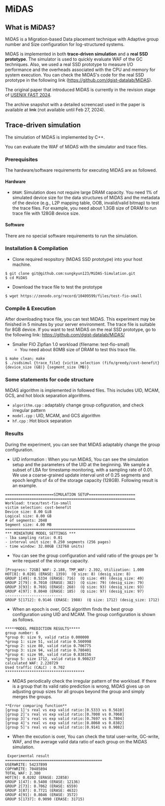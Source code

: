 # MiDAS

## What is MiDAS?
MiDAS is a Migration-based Data placement technique with Adaptive group number and Size configuration for log-structured systems.

MiDAS is implemented in both **trace-driven simulation** and a **real SSD prototype**. The simulator is used to quickly evaluate WAF of the GC techniques. Also, we used a real SSD prototype to measure I/O performance and the overheads associated with the CPU and memory for system execution. You can check the MiDAS's code for the real SSD prototype in the following link (https://github.com/dgist-datalab/MiDAS). 

The original paper that introduced MiDAS is currently in the revision stage of [USENIX FAST 2024](https://www.usenix.org/conference/fast24).

The archive snapshot with a detailed screencast used in the paper is available at ~~link~~ (not available until Feb 27, 2024).

## Trace-driven simulation
The simulation of MiDAS is implemented by C++.

You can evaluate the WAF of MiDAS with the simulator and trace files.


### Prerequisites
The hardware/software requirements for executing MiDAS are as followed.


#### Hardware
* `DRAM`: Simulation does not require large DRAM capacity. You need 1% of simulated device size for the data structures of MiDAS and the metadata of the device (e.g., L2P mapping table, OOB, invalid/valid bitmap) to test the trace files. For example, you need about 1.3GB size of DRAM to run trace file with 128GB device size.


#### Software
There are no special software requirements to run the simulation.


### Installation & Compilation
* Clone required reopsitory (MiDAS SSD prototype) into your host machine.
```
$ git clone git@github.com:sungkyun123/MiDAS-Simulation.git
$ cd MiDAS
```

* Download the trace file to test the prototype
```
$ wget https://zenodo.org/record/10409599/files/test-fio-small
```


### Compile & Execution
After downloading trace file, you can test MiDAS. This experiment may be finished in 5 minutes by your server environment. The trace file is suitable for 8GB device. 
If you want to test MiDAS on the real SSD prototype, go to the following link: https://github.com/dgist-datalab/MiDAS/

* Smaller FIO Zipfian 1.0 workload (filename: test-fio-small)
   * You need about 80MB size of DRAM to test this trace file.
```
$ make clean; make
$ ./ssdsimul {trace_file} {victim_selection (fifo/greedy/cost-benefit} {device_size (GB)} {segment_size (MB)}
```

### Some statements for code structure
MiDAS algorithm is implemented in followed files.
This includes UID, MCAM, GCS, and hot block separation algorithms.
- `algorithm.cpp`     : adaptably change group cofiguration, and check irregular pattern
- `model.cpp`     : UID, MCAM, and GCS algorithm
- `hf.cpp`        : Hot block separation


### Results
During the experiment, you can see that MiDAS adaptably change the group configuration.


* UID information : When you run MiDAS, You can see the simulation setup and the parameters of the UID at the beginning.
We sample a subset of LBA for timestamp monitoring, with a sampling rate of 0.01.
We use a coarse-grained update interval unit of 0.25 segments and epoch lengths of 4x of the storage capacity (128GB).
Following result is an example.

```
======================SIMULATION SETUP=====================
===========================================================
Workload: trace/test-fio-small
victim selection: cost-benefit
Device size: 8.00 GiB
Logical size: 8.00 GB
# of segments: 2048
Segment size: 4.00 MB
===========================================================
*** MINIATURE MODEL SETTINGS ***
- lba sampling ratio: 0.01
- interval unit size: 0.250 segments (256 pages)
- time window: 32.00GB (32768 units)
```

* You can see the group configuration and valid ratio of the groups per 1x write request of the storage capacity.

```
[Progress: 72GB] WAF: 2.188, TMP_WAF: 2.392, Utilization: 1.000
HOT[8]: 0.0201 (ERASE: 1359)  (Q size: 8) (desig_size: 8)
GROUP 1[49]: 0.5334 (ERASE: 716)  (Q size: 49) (desig_size: 49)
GROUP 2[79]: 0.7010 (ERASE: 382)  (Q size: 79) (desig_size: 79)
GROUP 3[93]: 0.7691 (ERASE: 268)  (Q size: 93) (desig_size: 93)
GROUP 4[97]: 0.8040 (ERASE: 185)  (Q size: 97) (desig_size: 97)
--------------------------
GROUP 5[1712]: 0.9146 (ERASE: 1988)  (Q size: 1712) (desig_size: 1712)

```


* When an epoch is over, GCS algorithm finds the best group configuration using UID and MCAM. The group configuration is shown as follows.

```
*****MODEL PREDICTION RESULTS*****
group number: 6
*group 0: size 9, valid ratio 0.000000
*group 1: size 51, valid ratio 0.560998
*group 2: size 80, valid ratio 0.706775
*group 3: size 94, valid ratio 0.780401
*group 4: size 98, valid ratio 0.838156
*group 5: size 1712, valid ratio 0.908237
calculated WAF: 2.220729
Used traffic (CALC) : 0.702
************************************
```


* MiDAS periodically check the irregular pattern of the workload. If there is a group that its valid ratio prediction is wrong, MiDAS gives up on adjusting group sizes for all groups beyond the group and simply merges the groups.

```
**Error comparing function**
[group 1]'s real vs exp valid ratio:[0.5333 vs 0.5610]
[group 2]'s real vs exp valid ratio:[0.7008 vs 0.7068]
[group 3]'s real vs exp valid ratio:[0.7697 vs 0.7804]
[group 4]'s real vs exp valid ratio:[0.8060 vs 0.8382]
[group 5]'s real vs exp valid ratio:[0.9141 vs 0.9082]
```


* When the excution is over, You can check the total user-write, GC-write, WAF, and the average valid data ratio of each group on the MiDAS simulation.
```
 Experimental result
============================================
USERWRITE: 54237899
COPYWRITE: 70485894
TOTAL WAF: 2.300
HOT[9]: 0.0202 (ERASE: 22858)
GROUP 1[47]: 0.5408 (ERASE: 12136)
GROUP 2[73]: 0.7062 (ERASE: 6559)
GROUP 3[87]: 0.7721 (ERASE: 4632)
GROUP 4[91]: 0.8046 (ERASE: 3572)
GROUP 5[1737]: 0.9090 (ERASE: 31715)
```
